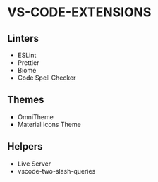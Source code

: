 # VS-CODE-EXTENSIONS

## Linters

- ESLint
- Prettier
- Biome
- Code Spell Checker

## Themes

- OmniTheme
- Material Icons Theme

## Helpers

- Live Server
- vscode-two-slash-queries
